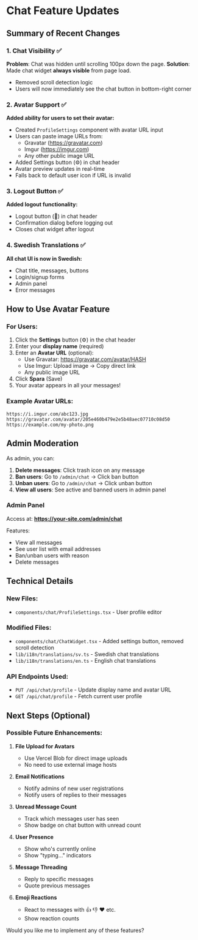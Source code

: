 # Chat Feature Updates

## Summary of Recent Changes

### 1. **Chat Visibility** ✅

**Problem**: Chat was hidden until scrolling 100px down the page.
**Solution**: Made chat widget **always visible** from page load.

- Removed scroll detection logic
- Users will now immediately see the chat button in bottom-right corner

### 2. **Avatar Support** ✅

**Added ability for users to set their avatar:**

- Created `ProfileSettings` component with avatar URL input
- Users can paste image URLs from:
  - Gravatar (https://gravatar.com)
  - Imgur (https://imgur.com)
  - Any other public image URL
- Added Settings button (⚙️) in chat header
- Avatar preview updates in real-time
- Falls back to default user icon if URL is invalid

### 3. **Logout Button** ✅

**Added logout functionality:**

- Logout button (🚪) in chat header
- Confirmation dialog before logging out
- Closes chat widget after logout

### 4. **Swedish Translations** ✅

**All chat UI is now in Swedish:**

- Chat title, messages, buttons
- Login/signup forms
- Admin panel
- Error messages

## How to Use Avatar Feature

### For Users:

1. Click the **Settings** button (⚙️) in the chat header
2. Enter your **display name** (required)
3. Enter an **Avatar URL** (optional):
   - Use Gravatar: https://gravatar.com/avatar/HASH
   - Use Imgur: Upload image → Copy direct link
   - Any public image URL
4. Click **Spara** (Save)
5. Your avatar appears in all your messages!

### Example Avatar URLs:

```
https://i.imgur.com/abc123.jpg
https://gravatar.com/avatar/205e460b479e2e5b48aec07710c08d50
https://example.com/my-photo.png
```

## Admin Moderation

As admin, you can:

1. **Delete messages**: Click trash icon on any message
2. **Ban users**: Go to `/admin/chat` → Click ban button
3. **Unban users**: Go to `/admin/chat` → Click unban button
4. **View all users**: See active and banned users in admin panel

### Admin Panel

Access at: **https://your-site.com/admin/chat**

Features:

- View all messages
- See user list with email addresses
- Ban/unban users with reason
- Delete messages

## Technical Details

### New Files:

- `components/chat/ProfileSettings.tsx` - User profile editor

### Modified Files:

- `components/chat/ChatWidget.tsx` - Added settings button, removed scroll detection
- `lib/i18n/translations/sv.ts` - Swedish chat translations
- `lib/i18n/translations/en.ts` - English chat translations

### API Endpoints Used:

- `PUT /api/chat/profile` - Update display name and avatar URL
- `GET /api/chat/profile` - Fetch current user profile

## Next Steps (Optional)

### Possible Future Enhancements:

1. **File Upload for Avatars**

   - Use Vercel Blob for direct image uploads
   - No need to use external image hosts

2. **Email Notifications**

   - Notify admins of new user registrations
   - Notify users of replies to their messages

3. **Unread Message Count**

   - Track which messages user has seen
   - Show badge on chat button with unread count

4. **User Presence**

   - Show who's currently online
   - Show "typing..." indicators

5. **Message Threading**

   - Reply to specific messages
   - Quote previous messages

6. **Emoji Reactions**
   - React to messages with 👍 👎 ❤️ etc.
   - Show reaction counts

Would you like me to implement any of these features?






